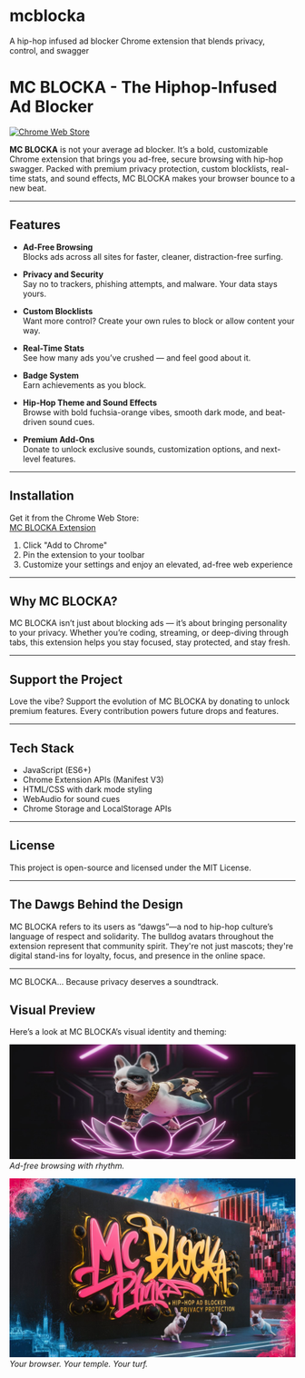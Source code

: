 # mcblocka
A hip-hop infused ad blocker Chrome extension that blends privacy, control, and swagger

# MC BLOCKA - The Hiphop-Infused Ad Blocker

[![Chrome Web Store](https://img.shields.io/chrome-web-store/v/pojegfbfmnppjbmcpadhkagfdclbbipm?label=Chrome%20Web%20Store)](https://chromewebstore.google.com/detail/mc-blocka/pojegfbfmnppjbmcpadhkagfdclbbipm)

**MC BLOCKA** is not your average ad blocker. It’s a bold, customizable Chrome extension that brings you ad-free, secure browsing with hip-hop swagger. Packed with premium privacy protection, custom blocklists, real-time stats, and sound effects, MC BLOCKA makes your browser bounce to a new beat.

---

## Features

- **Ad-Free Browsing**  
  Blocks ads across all sites for faster, cleaner, distraction-free surfing.

- **Privacy and Security**  
  Say no to trackers, phishing attempts, and malware. Your data stays yours.

- **Custom Blocklists**  
  Want more control? Create your own rules to block or allow content your way.

- **Real-Time Stats**  
  See how many ads you’ve crushed — and feel good about it.

- **Badge System**  
  Earn achievements as you block.

- **Hip-Hop Theme and Sound Effects**  
  Browse with bold fuchsia-orange vibes, smooth dark mode, and beat-driven sound cues.

- **Premium Add-Ons**  
  Donate to unlock exclusive sounds, customization options, and next-level features.

---

## Installation

Get it from the Chrome Web Store:  
[MC BLOCKA Extension](https://chromewebstore.google.com/detail/mc-blocka/pojegfbfmnppjbmcpadhkagfdclbbipm?hl=en)

1. Click "Add to Chrome"  
2. Pin the extension to your toolbar  
3. Customize your settings and enjoy an elevated, ad-free web experience

---


## Why MC BLOCKA?

MC BLOCKA isn’t just about blocking ads — it’s about bringing personality to your privacy. Whether you’re coding, streaming, or deep-diving through tabs, this extension helps you stay focused, stay protected, and stay fresh.

---

## Support the Project

Love the vibe? Support the evolution of MC BLOCKA by donating to unlock premium features. Every contribution powers future drops and features.

---

## Tech Stack

- JavaScript (ES6+)
- Chrome Extension APIs (Manifest V3)
- HTML/CSS with dark mode styling
- WebAudio for sound cues
- Chrome Storage and LocalStorage APIs

---

## License

This project is open-source and licensed under the MIT License.

---

## The Dawgs Behind the Design

MC BLOCKA refers to its users as “dawgs”—a nod to hip-hop culture’s language of respect and solidarity. The bulldog avatars throughout the extension represent that community spirit. They're not just mascots; they're digital stand-ins for loyalty, focus, and presence in the online space.

---

MC BLOCKA... Because privacy deserves a soundtrack.

## Visual Preview

Here’s a look at MC BLOCKA’s visual identity and theming:

![MC BLOCKA Graffiti Wall](./mcblocka.png)  
*Ad-free browsing with rhythm.*

![MC BLOCKA Bulldog Pose](./mcblocka1.png)  
*Your browser. Your temple. Your turf.*

